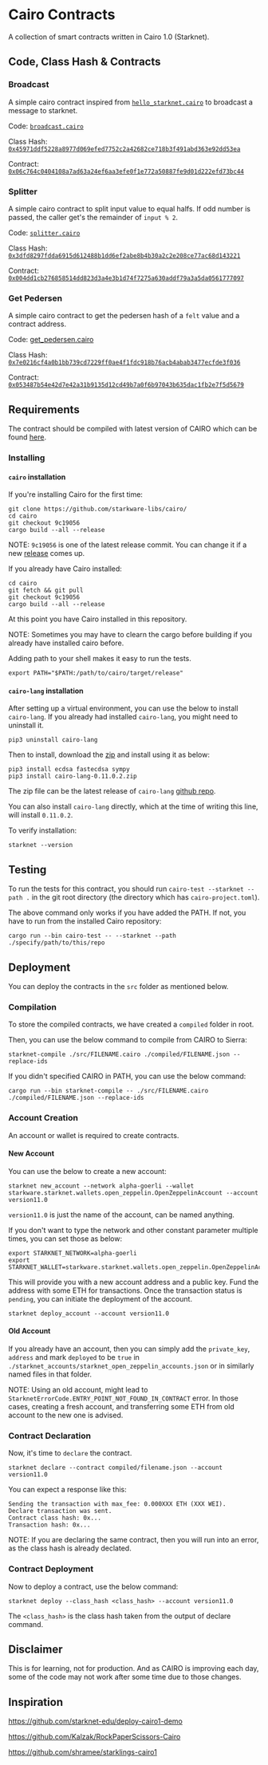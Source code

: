 # Cairo Contracts

A collection of smart contracts written in Cairo 1.0 (Starknet).

## Code, Class Hash & Contracts

### Broadcast
A simple cairo contract inspired from [`hello_starknet.cairo`](https://github.com/starknet-edu/deploy-cairo1-demo/blob/master/hello_starknet.cairo) to broadcast a message to starknet.

Code: [`broadcast.cairo`](./src/broadcast.cairo)

Class Hash: [`0x45971ddf5228a8977d069efed7752c2a42682ce718b3f491abd363e92dd53ea`](https://goerli.voyager.online/class/0x045971ddf5228a8977d069efed7752c2a42682ce718b3f491abd363e92dd53ea)

Contract: [`0x06c764c0404108a7ad63a24ef6aa3efe0f1e772a50887fe9d01d222efd73bc44`](https://goerli.voyager.online/contract/0x06c764c0404108a7ad63a24ef6aa3efe0f1e772a50887fe9d01d222efd73bc44)

### Splitter
A simple cairo contract to split input value to equal halfs. If odd number is passed, the caller get's the remainder of `input % 2`.

Code: [`splitter.cairo`](./src/splitter.cairo)

Class Hash: [`0x3dfd8297fdda6915d612488b1dd6ef2abe8b4b30a2c2e208ce77ac68d143221`](https://goerli.voyager.online/class/0x3dfd8297fdda6915d612488b1dd6ef2abe8b4b30a2c2e208ce77ac68d143221)

Contract: [`0x004dd1cb276858514dd823d3a4e3b1d74f7275a630addf79a3a5da0561777097`](https://goerli.voyager.online/contract/0x004dd1cb276858514dd823d3a4e3b1d74f7275a630addf79a3a5da0561777097)

### Get Pedersen

A simple cairo contract to get the pedersen hash of a `felt` value and a contract address.

Code: [get_pedersen.cairo](./src/get_pedersen.cairo)

Class Hash: [`0x7e0216cf4a0b1bb739cd7229ff0ae4f1fdc918b76acb4abab3477ecfde3f036`](https://goerli.voyager.online/class/0x7e0216cf4a0b1bb739cd7229ff0ae4f1fdc918b76acb4abab3477ecfde3f036)

Contract: [`0x053487b54e42d7e42a31b9135d12cd49b7a0f6b97043b635dac1fb2e7f5d5679`](https://goerli.voyager.online/contract/0x053487b54e42d7e42a31b9135d12cd49b7a0f6b97043b635dac1fb2e7f5d5679)

## Requirements

The contract should be compiled with latest version of CAIRO which can be found [here](https://github.com/starkware-libs/cairo/releases).

### Installing

#### `cairo` installation

If you're installing Cairo for the first time:

```
git clone https://github.com/starkware-libs/cairo/
cd cairo
git checkout 9c19056
cargo build --all --release
```

NOTE: `9c19056` is one of the latest release commit. You can change it if a new [release](https://github.com/starkware-libs/cairo/releases) comes up.

If you already have Cairo installed:

```
cd cairo
git fetch && git pull
git checkout 9c19056
cargo build --all --release
```

At this point you have Cairo installed in this repository.

NOTE: Sometimes you may have to clearn the cargo before building if you already have installed cairo before.

Adding path to your shell makes it easy to run the tests.

```
export PATH="$PATH:/path/to/cairo/target/release"
```

#### `cairo-lang` installation

After setting up a virtual environment, you can use the below to install `cairo-lang`. If you already had installed `cairo-lang`, you might need to uninstall it.

```
pip3 uninstall cairo-lang
```

Then to install, download the [zip](https://github.com/starkware-libs/cairo-lang/releases) and install using it as below:

```
pip3 install ecdsa fastecdsa sympy
pip3 install cairo-lang-0.11.0.2.zip
```

The zip file can be the latest release of `cairo-lang` [github repo](https://github.com/starkware-libs/cairo-lang/releases).

You can also install `cairo-lang` directly, which at the time of writing this line, will install `0.11.0.2`.

To verify installation:
```
starknet --version
```

## Testing

To run the tests for this contract, you should run `cairo-test --starknet --path .` in the git root directory (the directory which has `cairo-project.toml`).

The above command only works if you have added the PATH. If not, you have to run from the installed Cairo repository:

`cargo run --bin cairo-test -- --starknet --path ./specify/path/to/this/repo`

## Deployment

You can deploy the contracts in the `src` folder as mentioned below.

### Compilation

To store the compiled contracts, we have created a `compiled` folder in root.

Then, you can use the below command to compile from CAIRO to Sierra:

```
starknet-compile ./src/FILENAME.cairo ./compiled/FILENAME.json --replace-ids
```

If you didn't specified CAIRO in PATH, you can use the below command:

```
cargo run --bin starknet-compile -- ./src/FILENAME.cairo ./compiled/FILENAME.json --replace-ids
```

### Account Creation

An account or wallet is required to create contracts.

#### New Account

You can use the below to create a new account:

```
starknet new_account --network alpha-goerli --wallet starkware.starknet.wallets.open_zeppelin.OpenZeppelinAccount --account version11.0
```

`version11.0` is just the name of the account, can be named anything.

If you don't want to type the network and other constant parameter multiple times, you can set those as below:

```
export STARKNET_NETWORK=alpha-goerli
export STARKNET_WALLET=starkware.starknet.wallets.open_zeppelin.OpenZeppelinAccount
```

This will provide you with a new account address and a public key. Fund the address with some ETH for transactions. Once the transaction status is `pending`, you can initiate the deployment of the account.

```
starknet deploy_account --account version11.0
```

#### Old Account

If you already have an account, then you can simply add the `private_key`, `address` and mark `deployed` to be `true` in `./starknet_accounts/starknet_open_zeppelin_accounts.json` or in similarly named files in that folder.

NOTE: Using an old account, might lead to `StarknetErrorCode.ENTRY_POINT_NOT_FOUND_IN_CONTRACT` error. In those cases, creating a fresh account, and transferring some ETH from old account to the new one is advised.

### Contract Declaration

Now, it's time to `declare` the contract.

```
starknet declare --contract compiled/filename.json --account version11.0
```

You can expect a response like this:

```
Sending the transaction with max_fee: 0.000XXX ETH (XXX WEI).
Declare transaction was sent.
Contract class hash: 0x...
Transaction hash: 0x...
```

NOTE: If you are declaring the same contract, then you will run into an error, as the class hash is already declated.

### Contract Deployment

Now to deploy a contract, use the below command:

```
starknet deploy --class_hash <class_hash> --account version11.0
```

The `<class_hash>` is the class hash taken from the output of declare command.

## Disclaimer

This is for learning, not for production. And as CAIRO is improving each day, some of the code may not work after some time due to those changes.

## Inspiration

https://github.com/starknet-edu/deploy-cairo1-demo

https://github.com/Kalzak/RockPaperScissors-Cairo

https://github.com/shramee/starklings-cairo1
